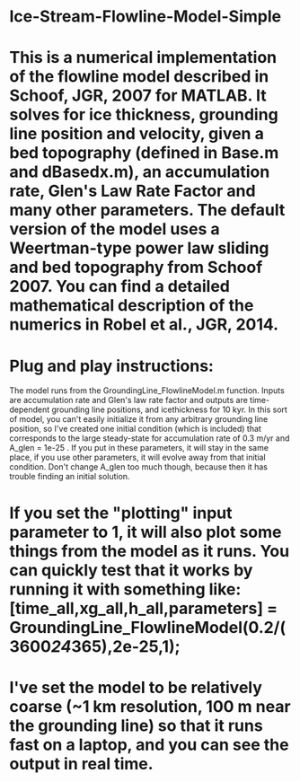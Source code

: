 # Ice-Stream-Flowline-Model-Simple

# This is a numerical implementation of the flowline model described in Schoof, JGR, 2007 for MATLAB. It solves for ice thickness, grounding line position and velocity, given a bed topography (defined in Base.m and dBasedx.m), an accumulation rate, Glen's Law Rate Factor and many other parameters. The default version of the model uses a Weertman-type power law sliding and bed topography from Schoof 2007. You can find a detailed mathematical description of the numerics in Robel et al., JGR, 2014. 

# Plug and play instructions:
The model runs from the GroundingLine_FlowlineModel.m function. Inputs are accumulation rate and Glen's law rate factor and outputs are time-dependent grounding line positions, and icethickness for 10 kyr. In this sort of model, you can't easily initialize it from any arbitrary grounding line position, so I've created one initial condition (which is included) that corresponds to the large steady-state for accumulation rate of 0.3 m/yr and A_glen = 1e-25 . If you put in these parameters, it will stay in the same place, if you use other parameters, it will evolve away from that initial condition. Don't change A_glen too much though, because then it has trouble finding an initial solution.

# If you set the "plotting" input parameter to 1, it will also plot some things from the model as it runs. You can quickly test that it works by running it with something like: [time_all,xg_all,h_all,parameters] = GroundingLine_FlowlineModel(0.2/(3600*24*365),2e-25,1);

# I've set the model to be relatively coarse (~1 km resolution, 100 m near the grounding line) so that it runs fast on a laptop, and you can see the output in real time.
